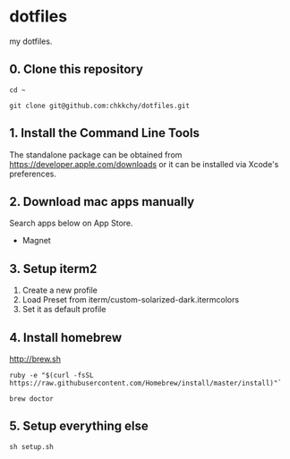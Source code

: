 
# dotfiles
my dotfiles.

## 0. Clone this repository
```
cd ~

git clone git@github.com:chkkchy/dotfiles.git
```

## 1. Install the Command Line Tools
The standalone package can be obtained from <https://developer.apple.com/downloads> or it can be installed via Xcode's preferences.

## 2. Download mac apps manually
Search apps below on App Store.

- Magnet

## 3. Setup iterm2
1. Create a new profile
2. Load Preset from iterm/custom-solarized-dark.itermcolors
3. Set it as default profile

## 4. Install homebrew
<http://brew.sh>

```
ruby -e "$(curl -fsSL https://raw.githubusercontent.com/Homebrew/install/master/install)"`

brew doctor
```

## 5. Setup everything else
```
sh setup.sh
```